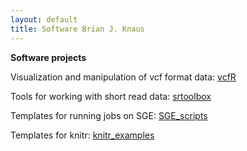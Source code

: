 ```yaml
---
layout: default
title: Software Brian J. Knaus
---
```


**Software projects**

Visualization and manipulation of vcf format data: [vcfR](https://github.com/knausb/vcfR)

Tools for working with short read data: [srtoolbox](https://github.com/knausb/srtoolbox)

Templates for running jobs on SGE: [SGE_scripts](https://github.com/knausb/SGE_scripts)

Templates for knitr: [knitr_examples](https://github.com/knausb/knitr_examples)


